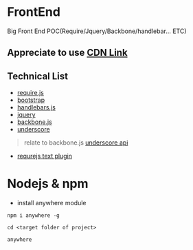 # FrontEnd
Big Front End POC(Require/Jquery/Backbone/handlebar... ETC)

## Appreciate to use [CDN Link](http://www.bootcdn.cn/)
## Technical List
- [require.js](https://github.com/requirejs/requirejs)
- [bootstrap](https://github.com/twbs/bootstrap)
- [handlebars.js](https://github.com/wycats/handlebars.js)
- [jquery](https://github.com/jquery/jquery)
- [backbone.js](https://github.com/jashkenas/backbone)
- [underscore](https://github.com/jashkenas/underscore)
> relate to backbone.js [underscore api](http://www.bootcss.com/p/underscore/) 
- [requrejs text plugin](https://github.com/requirejs/text)


# Nodejs & npm
- install anywhere module

```
npm i anywhere -g

cd <target folder of project>

anywhere

```

